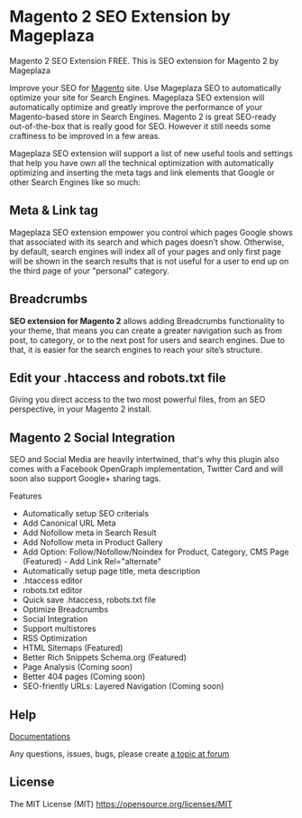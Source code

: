 # Magento 2 SEO Extension by Mageplaza

Magento 2 SEO Extension FREE. This is SEO extension for Magento 2 by Mageplaza

Improve your SEO for [Magento](https://magento.com/) site. Use Mageplaza SEO to automatically optimize your site for Search Engines.
Mageplaza SEO extension will automatically optimize and greatly improve the performance of your Magento-based store in Search Engines. Magento 2 is great SEO-ready out-of-the-box that is really good for SEO. However it still needs some craftiness to be improved in a few areas.

Mageplaza SEO extension will support a list of new useful tools and settings that help you have own all the technical optimization with automatically optimizing and inserting the meta tags and link elements that Google or other Search Engines like so much:

## Meta & Link tag

Mageplaza SEO extension empower you control which pages Google shows that associated with its search and which pages doesn’t show. Otherwise, by default, search engines will index all of your pages and only first page will be shown in the search results that is not useful for a user to end up on the third page of your "personal" category.

## Breadcrumbs

**SEO extension for Magento 2** allows adding Breadcrumbs functionality to your theme, that means you can create a greater navigation such as from post, to category, or to the next post for users and search engines. Due to that, it is easier for the search engines to reach your site’s structure.

## Edit your .htaccess and robots.txt file

Giving you direct access to the two most powerful files, from an SEO perspective, in your Magento 2 install.

## Magento 2 Social Integration

SEO and Social Media are heavily intertwined, that's why this plugin also comes with a Facebook OpenGraph implementation, Twitter Card and will soon also support Google+ sharing tags.

Features

- Automatically setup SEO criterials 
- Add Canonical URL Meta 
- Add Nofollow meta in Search Result 
- Add Nofollow meta in Product Gallery 
- Add Option: Follow/Nofollow/Noindex for Product, Category, CMS Page (Featured) - Add Link Rel="alternate" 
- Automatically setup page title, meta description 
- .htaccess editor 
- robots.txt editor 
- Quick save .htaccess, robots.txt file 
- Optimize Breadcrumbs 
- Social Integration 
- Support multistores 
- RSS Optimization 
- HTML Sitemaps (Featured) 
- Better Rich Snippets Schema.org (Featured) 
- Page Analysis (Coming soon) 
- Better 404 pages (Coming soon) 
- SEO-friently URLs: Layered Navigation (Coming soon) 

## Help

[Documentations](https://mageplaza.freshdesk.com/support/solutions/folders/6000216900)

Any questions, issues, bugs, please create [a topic at forum](https://mageplaza.freshdesk.com/support/discussions/forums/6000241153) 

## License

The MIT License (MIT) 
https://opensource.org/licenses/MIT
